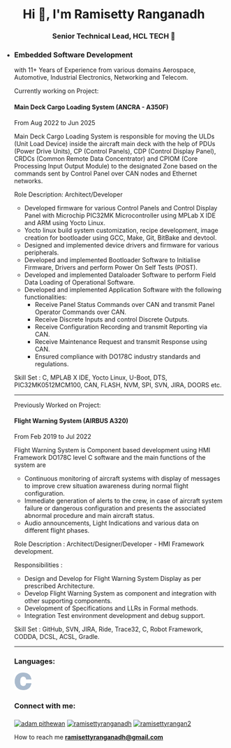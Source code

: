   <h1 align="center">Hi 👋, I'm Ramisetty Ranganadh </h1>
<h3 align="center">Senior Technical Lead, HCL TECH 🌟</h3>

<!-- <p><img align="right" src="https://github.com/ramisettyranganadh/ramisettyranganadh/blob/main/GIT%20PROFILE%20ANIMATION.gif" alt="ramisettyranganadh"></p> -->
<ul>
<li>
<p> <h3>Embedded Software Development </h3> with 11+ Years of Experience from various domains Aerospace, Automotive, Industrial Electronics, Networking and Telecom. 
  
Currently working on Project:
  
<h4> Main Deck Cargo Loading System (ANCRA - A350F) </h4>

From Aug 2022 to Jun 2025

Main Deck Cargo Loading System is responsible for moving the ULDs (Unit Load Device) inside the aircraft main deck with the help of PDUs (Power Drive Units), CP (Control Panels), CDP (Control Display Panel), CRDCs (Common Remote Data Concentrator) and CPIOM (Core Processing Input Output Module) to the designated Zone based on the commands sent by Control Panel over CAN nodes and Ethernet networks.

Role Description: Architect/Developer

- Developed firmware for various Control Panels and Control Display Panel with Microchip PIC32MK Microcontroller using MPLab X IDE and ARM using Yocto Linux.
- Yocto linux build system customization, recipe development, image creation for bootloader using GCC, Make, Git, BitBake and devtool.
- Designed and implemented device drivers and firmware for various peripherals.
- Developed and implemented Bootloader Software to Initialise Firmware, Drivers and perform Power On Self Tests (POST).
- Developed and implemented Dataloader Software to perform Field Data Loading of Operational Software.
- Developed and implemented Application Software with the following functionalities: 
  - Receive Panel Status Commands over CAN and transmit Panel Operator Commands over CAN.
  - Receive Discrete Inputs and control Discrete Outputs.
  - Receive Configuration Recording and transmit Reporting via CAN.
  - Receive Maintenance Request and transmit Response using CAN.
  - Ensured compliance with DO178C industry standards and regulations.

Skill Set : C, MPLAB X IDE, Yocto Linux, U-Boot, DTS, PIC32MK0512MCM100, CAN, FLASH, NVM, SPI, SVN, JIRA, DOORS etc.

-------------------------------------------------------------------------------------------------------------------------------------------------------------------------------------------------------------------

Previously Worked on Project:
<h4> Flight Warning System (AIRBUS A320) </h4>

From Feb 2019 to Jul 2022

Flight Warning System is Component based development using HMI Framework DO178C level C software and the main functions of the system are

- Continuous monitoring of aircraft systems with display of messages to improve crew situation awareness during normal flight configuration.
- Immediate generation of alerts to the crew, in case of aircraft system failure or dangerous configuration and presents the associated abnormal procedure and main aircraft status.
- Audio announcements, Light Indications and various data on different flight phases.

Role Description : 
Architect/Designer/Developer - HMI Framework development.

Responsibilities : 
- Design and Develop for Flight Warning System Display as per prescribed Architecture.
- Develop Flight Warning System as component and integration with other supporting components.
- Development of Specifications and LLRs in Formal methods.
- Integration Test environment development and debug support. 

Skill Set : GitHub, SVN, JIRA, Ride, Trace32, C, Robot Framework, CODDA, DCSL, ACSL, Gradle.

-------------------------------------------------------------------------------------------------------------------------------------------------------------------------------------------------------------------

<h3 align="left">Languages:</h3>
<p align="left">  
  <a href="https://www.cprogramming.com/" target="_blank" rel="noreferrer"> <img src="https://raw.githubusercontent.com/devicons/devicon/master/icons/c/c-original.svg" alt="c" width="40" height="40"> </a> 
</p>

<h3 align="left">Connect with me:</h3>
<p align="left">
  <a href="https://www.linkedin.com/in/ramisettyranganadh/" target="blank"><img align="middle" src="https://raw.githubusercontent.com/rahuldkjain/github-profile-readme-generator/master/src/images/icons/Social/linked-in-alt.svg" alt="adam pithewan" height="30" width="40"></a>
  <a href="https://leetcode.com/u/ramisettyranganadh/" target="blank">
<img align="middle" src="https://raw.githubusercontent.com/rahuldkjain/github-profile-readme-generator/master/src/images/icons/Social/hackerrank.svg" alt="ramisettyranganadh" height="30" width="40"></a>
  <a href="https://www.hackerrank.com/profile/ramisettyrangan2" target="blank">
<img align="middle" src="https://raw.githubusercontent.com/rahuldkjain/github-profile-readme-generator/master/src/images/icons/Social/hackerrank.svg" alt="ramisettyrangan2" height="30" width="40"></a>

<p> How to reach me <strong><a href="mailto:ramisettyranganadh@gmail.com">ramisettyranganadh@gmail.com</a></strong></p>
